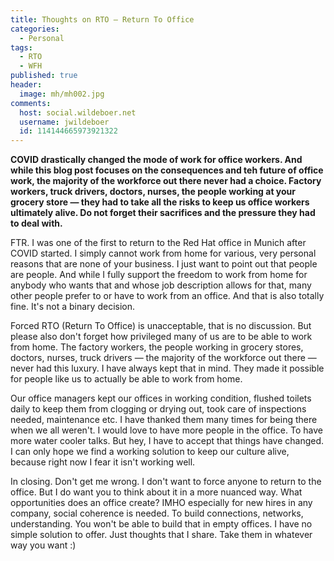 ```yaml
---
title: Thoughts on RTO — Return To Office
categories:
  - Personal
tags:
  - RTO
  - WFH
published: true
header:
  image: mh/mh002.jpg
comments:
  host: social.wildeboer.net
  username: jwildeboer
  id: 114144665973921322
---
```


**COVID drastically changed the mode of work for office workers. And while this blog post focuses on the consequences and teh future of office work, the majority of the workforce out there never had a choice. Factory workers, truck drivers, doctors, nurses, the people working at your grocery store — they had to take all the risks to keep us office workers ultimately alive. Do not forget their sacrifices and the pressure they had to deal with.**

FTR. I was one of the first to return to the Red Hat office in Munich after COVID started. I simply cannot work from home for various, very personal reasons that are none of your business. I just want to point out that people are people. And while I fully support the freedom to work from home for anybody who wants that and whose job description allows for that, many other people prefer to or have to work from an office. And that is also totally fine. It's not a binary decision.

Forced RTO (Return To Office) is unacceptable, that is no discussion. But please also don't forget how privileged many of us are to be able to work from home. The factory workers, the people working in grocery stores, doctors, nurses, truck drivers — the majority of the workforce out there — never had this luxury. I have always kept that in mind. They made it possible for people like us to actually be able to work from home.

Our office managers kept our offices in working condition, flushed toilets daily to keep them from clogging or drying out, took care of inspections needed, maintenance etc. I have thanked them many times for being there when we all weren't. I would love to have more people in the office. To have more water cooler talks. But hey, I have to accept that things have changed. I can only hope we find a working solution to keep our culture alive, because right now I fear it isn't working well.

In closing. Don't get me wrong. I don't want to force anyone to return to the office. But I do want you to think about it in a more nuanced way. What opportunities does an office create? IMHO especially for new hires in any company, social coherence is needed. To build connections, networks, understanding. You won't be able to build that in empty offices. I have no simple solution to offer. Just thoughts that I share. Take them in whatever way you want :)